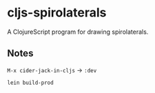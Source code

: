 # cljs-spirolaterals

A ClojureScript program for drawing spirolaterals.

## Notes

`M-x cider-jack-in-cljs` -> `:dev`

`lein build-prod`
